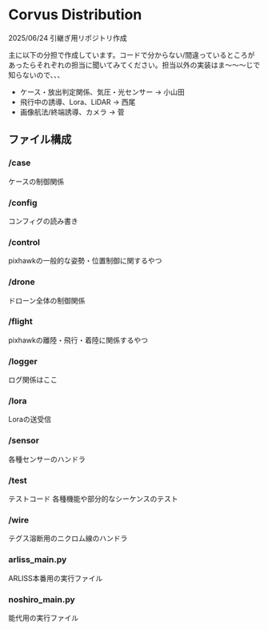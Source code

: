 # Corvus Distribution
2025/06/24 引継ぎ用リポジトリ作成

主に以下の分担で作成しています。コードで分からない/間違っているところがあったらそれぞれの担当に聞いてみてください。担当以外の実装はま～～～じで知らないので、、、

* ケース・放出判定関係、気圧・光センサー → 小山田
* 飛行中の誘導、Lora、LiDAR → 西尾
* 画像航法/終端誘導、カメラ → 菅

## ファイル構成
### /case  
  ケースの制御関係
### /config  
  コンフィグの読み書き
### /control  
  pixhawkの一般的な姿勢・位置制御に関するやつ
### /drone  
  ドローン全体の制御関係
### /flight  
  pixhawkの離陸・飛行・着陸に関係するやつ
### /logger  
  ログ関係はここ
### /lora  
  Loraの送受信
### /sensor  
  各種センサーのハンドラ
### /test  
  テストコード 各種機能や部分的なシーケンスのテスト
### /wire  
  テグス溶断用のニクロム線のハンドラ
### arliss_main.py  
  ARLISS本番用の実行ファイル
### noshiro_main.py  
  能代用の実行ファイル
